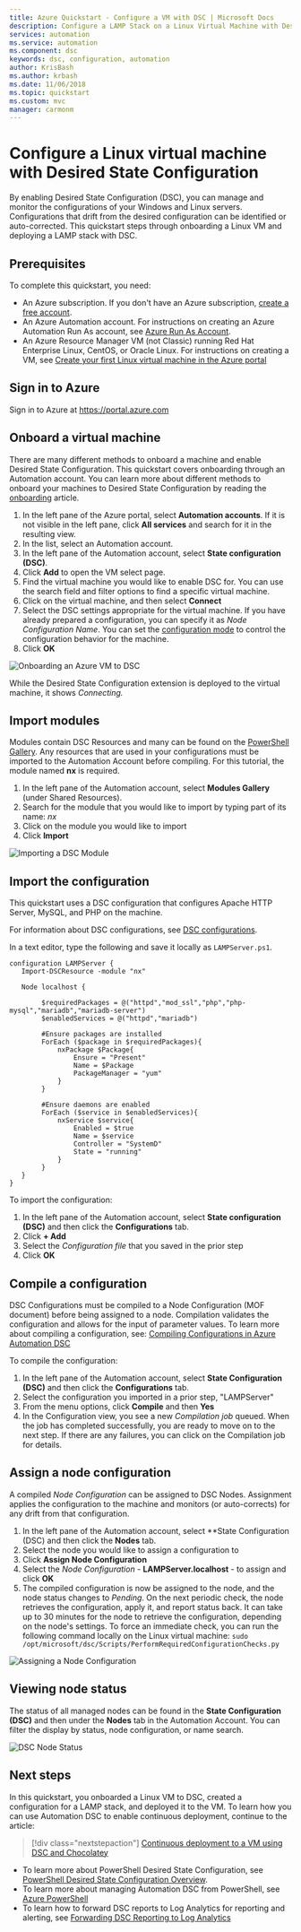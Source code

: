 ```yaml
---
title: Azure Quickstart - Configure a VM with DSC | Microsoft Docs 
description: Configure a LAMP Stack on a Linux Virtual Machine with Desired State Configuration
services: automation
ms.service: automation
ms.component: dsc
keywords: dsc, configuration, automation
author: KrisBash
ms.author: krbash
ms.date: 11/06/2018
ms.topic: quickstart
ms.custom: mvc
manager: carmonm
---
```


# Configure a Linux virtual machine with Desired State Configuration

By enabling Desired State Configuration (DSC), you can manage and monitor the configurations of your Windows and Linux servers. Configurations that drift from the desired configuration can be identified or auto-corrected. This quickstart steps through onboarding a Linux VM and deploying a LAMP stack with DSC.

## Prerequisites

To complete this quickstart, you need:

* An Azure subscription. If you don't have an Azure subscription, [create a free account](https://azure.microsoft.com/free/).
* An Azure Automation account. For instructions on creating an Azure Automation Run As account, see [Azure Run As Account](automation-sec-configure-azure-runas-account.md).
* An Azure Resource Manager VM (not Classic) running Red Hat Enterprise Linux, CentOS, or Oracle Linux. For instructions on creating a VM, see
  [Create your first Linux virtual machine in the Azure portal](../virtual-machines/linux/quick-create-portal.md)

## Sign in to Azure
Sign in to Azure at https://portal.azure.com

## Onboard a virtual machine
There are many different methods to onboard a machine and enable Desired State Configuration. This quickstart covers onboarding through an Automation account. You can learn more about different methods to onboard your machines to Desired State Configuration by reading the [onboarding](https://docs.microsoft.com/azure/automation/automation-dsc-onboarding) article.

1. In the left pane of the Azure portal, select **Automation accounts**. If it is not visible in the left pane, click **All services** and search for it in the resulting view.
1. In the list, select an Automation account.
1. In the left pane of the Automation account, select **State configuration (DSC)**.
2. Click **Add** to open the VM select page.
3. Find the virtual machine you would like to enable DSC for. You can use the search field and filter options to find a specific virtual machine.
4. Click on the virtual machine, and then select **Connect**
5. Select the DSC settings appropriate for the virtual machine. If you have already prepared a configuration, you can specify it as *Node Configuration Name*. You can set the [configuration mode](https://docs.microsoft.com/powershell/dsc/metaconfig) to control the configuration behavior for the machine.
6. Click **OK**

![Onboarding an Azure VM to DSC](./media/automation-quickstart-dsc-configuration/dsc-onboard-azure-vm.png)

While the Desired State Configuration extension is deployed to the virtual machine, it shows *Connecting.*

## Import modules

Modules contain DSC Resources and many can be found on the [PowerShell Gallery](https://www.powershellgallery.com). Any resources that are used in your configurations must be imported to the Automation Account before compiling. For this tutorial, the module named **nx** is required.

1. In the left pane of the Automation account, select **Modules Gallery** (under Shared Resources).
1. Search for the module that you would like to import by typing part of its name: *nx*
1. Click on the module you would like to import
1. Click **Import**

![Importing a DSC Module](./media/automation-quickstart-dsc-configuration/dsc-import-module-nx.png)

## Import the configuration

This quickstart uses a DSC configuration that configures Apache HTTP Server, MySQL, and PHP on the machine.

For information about DSC configurations, see [DSC configurations](https://docs.microsoft.com/powershell/dsc/configurations).

In a text editor, type the following and save it locally as `LAMPServer.ps1`.

```powershell-interactive
configuration LAMPServer {
   Import-DSCResource -module "nx"

   Node localhost {

        $requiredPackages = @("httpd","mod_ssl","php","php-mysql","mariadb","mariadb-server")
        $enabledServices = @("httpd","mariadb")

        #Ensure packages are installed
        ForEach ($package in $requiredPackages){
            nxPackage $Package{
                Ensure = "Present"
                Name = $Package
                PackageManager = "yum"
            }
        }

        #Ensure daemons are enabled
        ForEach ($service in $enabledServices){
            nxService $service{
                Enabled = $true
                Name = $service
                Controller = "SystemD"
                State = "running"
            }
        }
   }
}
```

To import the configuration:

1. In the left pane of the Automation account, select **State configuration (DSC)** and then click the **Configurations** tab.
2. Click **+ Add**
3. Select the *Configuration file* that you saved in the prior step
4. Click **OK**

## Compile a configuration

DSC Configurations must be compiled to a Node Configuration (MOF document) before being assigned to a node. Compilation validates the configuration and allows for the input of parameter values. To learn more about compiling a configuration, see: [Compiling Configurations in Azure Automation DSC](https://docs.microsoft.com/azure/automation/automation-dsc-compile)

To compile the configuration:

1. In the left pane of the Automation account, select **State Configuration (DSC)** and then click the **Configurations** tab.
1. Select the configuration you imported in a prior step, "LAMPServer"
1. From the menu options, click **Compile** and then **Yes**
1. In the Configuration view, you see a new *Compilation job* queued. When the job has completed successfully, you are ready to move on to the next step. If there are any failures, you can click on the Compilation job for details.

## Assign a node configuration

A compiled *Node Configuration* can be assigned to DSC Nodes. Assignment applies the configuration to the machine and monitors (or auto-corrects) for any drift from that configuration.

1. In the left pane of the Automation account, select **State Configuration (DSC) and then click the **Nodes** tab.
1. Select the node you would like to assign a configuration to
1. Click **Assign Node Configuration**
1. Select the *Node Configuration* - **LAMPServer.localhost** -  to assign and click **OK**
1. The compiled configuration is now be assigned to the node, and the node status changes to *Pending*. On the next periodic check, the node retrieves the configuration, apply it, and report status back. It can take up to 30 minutes for the node to retrieve the configuration, depending on the node's settings. To force an immediate check, you can run the following command locally on the Linux virtual machine:
`sudo /opt/microsoft/dsc/Scripts/PerformRequiredConfigurationChecks.py`

![Assigning a Node Configuration](./media/automation-quickstart-dsc-configuration/dsc-assign-node-configuration.png)

## Viewing node status

The status of all managed nodes can be found in the **State Configuration (DSC)** and then under the **Nodes** tab in the Automation Account. You can filter the display by status, node configuration, or name search.

![DSC Node Status](./media/automation-quickstart-dsc-configuration/dsc-node-status.png)

## Next steps

In this quickstart, you onboarded a Linux VM to DSC, created a configuration for a LAMP stack, and deployed it to the VM. To learn how you can use Automation DSC to enable continuous deployment, continue to the article:

> [!div class="nextstepaction"]
> [Continuous deployment to a VM using DSC and Chocolatey](./automation-dsc-cd-chocolatey.md)

* To learn more about PowerShell Desired State Configuration, see [PowerShell Desired State Configuration Overview](https://docs.microsoft.com/powershell/dsc/overview).
* To learn more about managing Automation DSC from PowerShell, see [Azure PowerShell](https://docs.microsoft.com/powershell/module/azurerm.automation/?view=azurermps-5.0.0)
* To learn how to forward DSC reports to Log Analytics for reporting and alerting, see [Forwarding DSC Reporting to Log Analytics](https://docs.microsoft.com/azure/automation/automation-dsc-diagnostics) 
